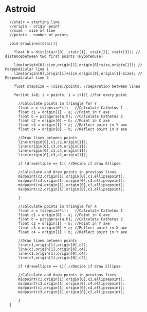 # Astroid
       
      //stair = starting line
      //origin - origin point
      //size - size of line
      //points - number of points
       
      void drawLines(stair){
        
        float h = dist(stair[0], stair[1], stair[2], stair[3]); // distancebetween two first points (Hypotenuse)
        
        line(origin[0]-size,origin[1],origin[0]+size,origin[1]); // Perpendicular line 1
        line(origin[0],origin[1]+size,origin[0],origin[1]-size); // Perpendicular line 2
        
        float stepsize = (size)/points; //Separation between lines
        
        for(int i=0; i < points; i = i+1){ //For every point
        
          //Calculate points in triangle for Y
          float a = (stepsize*i);   //Calculate Cathetus 1
          float c1 = origin[1] - a; //Point in Y axe
          float b = pitagoras(a,h); //Calculate Cathetus 2
          float c2 = origin[0] + b; //Point in X axe
          float c3 = origin[1] + a; //Reflect point in Y axe
          float c4 = origin[0] - b; //Reflect point in X axe
          
          //Draw lines between points
          line(origin[0],c1,c2,origin[1]);
          line(origin[0],c3,c4,origin[1]);
          line(origin[0],c1,c4,origin[1]);
          line(origin[0],c3,c2,origin[1]);
          
          if (drawellipse == 1){ //Decide if draw Ellipse
          
          //Calculate and draw points in previous lines
          midpoint(c2,origin[1],origin[0],c1,ellipsepoint);
          midpoint(c4,origin[1],origin[0],c3,ellipsepoint);
          midpoint(c4,origin[1],origin[0],c1,ellipsepoint);
          midpoint(c2,origin[1],origin[0],c3,ellipsepoint);
          
          }

          //Calculate points in triangle for X
          float a = (stepsize*i);   //Calculate Cathetus 1
          float c1 = origin[0] - a; //Point in X axe
          float b = pitagoras(a,h); //Calculate Cathetus 2
          float c2 = origin[1] - b; //Point in Y axe
          float c3 = origin[0] + a; //Reflect point in X axe
          float c4 = origin[1] + b; //Reflect point in Y axe
           
          //Draw lines between points
          line(c1,origin[1],origin[0],c2);
          line(c3,origin[1],origin[0],c4);
          line(c1,origin[1],origin[0],c4);
          line(c3,origin[1],origin[0],c2);
        
          if (drawellipse == 1){ //Decide if draw Ellipse
          
          //Calculate and draw points in previous lines
          midpoint(c1,origin[1],origin[0],c2,ellipsepoint);
          midpoint(c3,origin[1],origin[0],c4,ellipsepoint);
          midpoint(c1,origin[1],origin[0],c4,ellipsepoint);
          midpoint(c3,origin[1],origin[0],c2,ellipsepoint);
          
          }
      }
